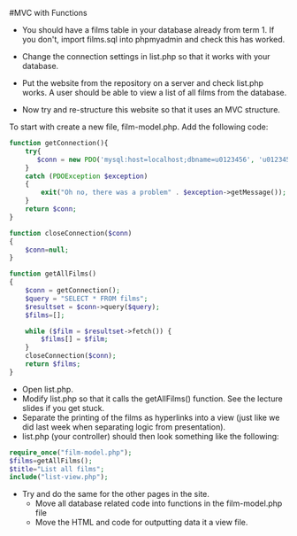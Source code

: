 #MVC with Functions

* You should have a films table in your database already from term 1. If you don't, import films.sql into phpmyadmin and check this has worked. 
* Change the connection settings in list.php so that it works with your database.
* Put the  website from the repository on a server and check list.php works. A user should be able to view a list of all films from the database.

* Now try and re-structure this website so that it uses an MVC structure. 

To start with create a new file, film-model.php. Add the following code:

```php
function getConnection(){
    try{
       $conn = new PDO('mysql:host=localhost;dbname=u0123456', 'u0123456', '01jan96');
    }
    catch (PDOException $exception) 
    {
        exit("Oh no, there was a problem" . $exception->getMessage());
    }
    return $conn;
}

function closeConnection($conn)
{
    $conn=null;
}

function getAllFilms()
{
    $conn = getConnection();
    $query = "SELECT * FROM films";
    $resultset = $conn->query($query);
    $films=[];

    while ($film = $resultset->fetch()) {
        $films[] = $film;
    }
    closeConnection($conn);
    return $films;
}
``` 

* Open list.php. 
* Modify list.php so that it calls the getAllFilms() function. See the lecture slides if you get stuck. 
* Separate the printing of the films as hyperlinks into a view (just like we did last week when separating logic from presentation).
* list.php (your controller) should then look something like the following:

```php
require_once("film-model.php");
$films=getAllFilms();
$title="List all films";
include("list-view.php");
```

* Try and do the same for the other pages in the site. 
  * Move all database related code into functions in the film-model.php file
  * Move the HTML and code for outputting data it a view file. 